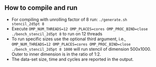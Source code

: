 ## How to compile and run
* For compiling with unrolling factor of 8  run: `./generate.sh stencil_2d5pt 8`
* Execute `OMP_NUM_THREADS=12 OMP_PLACES=cores OMP_PROC_BIND=close ./bench_stencil_2d5pt 8` to run on 12 threads
* To run specific sizes  use the optional third argument, i.e., `OMP_NUM_THREADS=12 OMP_PLACES=cores OMP_PROC_BIND=close ./bench_stencil_2d5pt 8 1000` will run
stencil of dimension 500x1000. Outer to inner dimension is in the ratio of 1:2.
* The data-set size, time and cycles are reported in the output.
